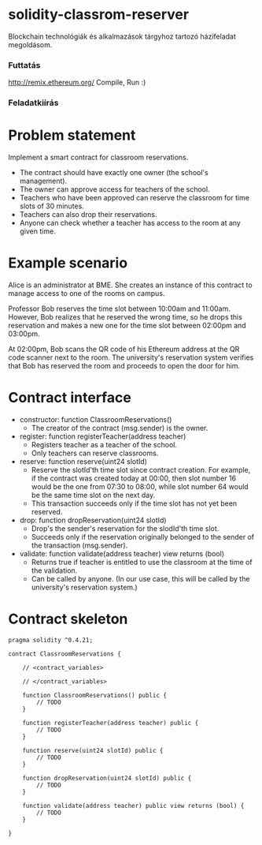 # solidity-classrom-reserver

Blockchain technológiák és alkalmazások tárgyhoz tartozó házifeladat megoldásom.

### Futtatás

http://remix.ethereum.org/ 
Compile, Run :)

### Feladatkiírás

# Problem statement
Implement a smart contract for classroom reservations.
*	The contract should have exactly one owner (the school's management).
*	The owner can approve access for teachers of the school.
*	Teachers who have been approved can reserve the classroom for time slots of 30 minutes.
*	Teachers can also drop their reservations.
*	Anyone can check whether a teacher has access to the room at any given time.
# Example scenario
Alice is an administrator at BME. She creates an instance of this contract to manage access to one of the rooms on campus.

Professor Bob reserves the time slot between 10:00am and 11:00am. However, Bob realizes that he reserved the wrong time, so he drops this reservation and makes a new one for the time slot between 02:00pm and 03:00pm.

At 02:00pm, Bob scans the QR code of his Ethereum address at the QR code scanner next to the room. The university's reservation system verifies that Bob has reserved the room and proceeds to open the door for him.
# Contract interface
*	constructor: function ClassroomReservations()
    *	The creator of the contract (msg.sender) is the owner.
*	register: function registerTeacher(address teacher)
    *	Registers teacher as a teacher of the school.
    *	Only teachers can reserve classrooms.
*	reserve: function reserve(uint24 slotId)
    *	Reserve the slotId'th time slot since contract creation. For example, if the contract was created today at 00:00, then slot number                            16 would be the one from 07:30 to 08:00, while slot number 64 would be the same time slot on the next day.
    *	This transaction succeeds only if the time slot has not yet been reserved.
*	drop: function dropReservation(uint24 slotId)
    *	Drop's the sender's reservation for the slodId'th time slot.
    *	Succeeds only if the reservation originally belonged to the sender of the transaction (msg.sender).
*	validate: function validate(address teacher) view returns (bool)
    *	Returns true if teacher is entitled to use the classroom at the time of the validation.
    * Can be called by anyone. (In our use case, this will be called by the university's reservation system.)
  
# Contract skeleton
```Solidity
pragma solidity ^0.4.21;

contract ClassroomReservations {

    // <contract_variables>

    // </contract_variables>

    function ClassroomReservations() public {
        // TODO
    }

    function registerTeacher(address teacher) public {
        // TODO
    }

    function reserve(uint24 slotId) public {
        // TODO
    }

    function dropReservation(uint24 slotId) public {
        // TODO
    }

    function validate(address teacher) public view returns (bool) {
        // TODO
    }

}
```
